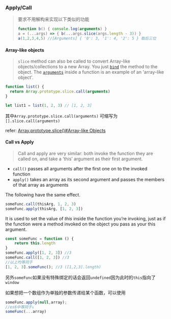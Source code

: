 ### Apply/Call

> 要求不用解构来实现以下类似的功能
>
> ```javascript
> function b() { console.log(arguments) }
> a = (...args) => { b(...args.slice(args.length - 3)) }
> a(1,2,3,4,5) //[Arguments] { '0': 3, '1': 4, '2': 5 } 取后三位
> ```



#### Array-like objects

> `slice` method can also be called to convert Array-like objects/collections to a new Array. You just [`bind`](https://developer.mozilla.org/en-US/docs/Web/JavaScript/Reference/Global_Objects/Function/bind) the method to the object. The [`arguments`](https://developer.mozilla.org/en-US/docs/Web/JavaScript/Reference/Functions/arguments) inside a function is an example of an 'array-like object'.

```js
function list() {
  return Array.prototype.slice.call(arguments)
}

let list1 = list(1, 2, 3) // [1, 2, 3]
```

其中`Array.prototype.slice.call(arguments)` 可缩写为`[].slice.call(arguments)`

refer: [Array.prototype.slice()#Array-like Objects](https://developer.mozilla.org/en-US/docs/Web/JavaScript/Reference/Global_Objects/Array/slice#Array-like_objects)

#### Call vs Apply

>  Call and apply are very similar: both invoke the function they are called on, and take a ‘this’ argument as their first argument.

* `call()` passes all arguments after the first one on to the invoked function
* `apply()` takes an array as its second argument and passes the members of that array as arguments

The following have the same effect.

```js
someFunc.call(thisArg, 1, 2, 3)
someFunc.apply(thisArg, [1, 2, 3])
```

It is used to set the value of *this* inside the function you’re invoking, just as if the function were a method invoked on the object you pass as your this argument.

```js
const someFunc = function () {
	return this.length
}
someFunc.apply([1, 2, 3]) //3
someFunc.call([1, 2, 3]) //3
//以上均等同于
[1, 2, 3].someFunc(); //3 ([1,2,3].length)
```

另外`someFunc`如果没有特殊绑定的话会返回`undefined`因为此时的`this`指向了`window`

如果想把一个数组作为单独的参数传递给某个函数，可以使用

```javascript
someFunc.apply(null,array); 
//es6中等同于↓
someFunc(...array)
```




